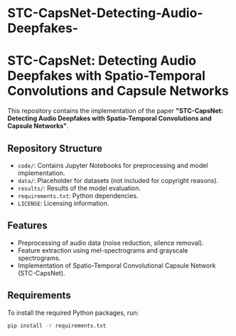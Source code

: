# STC-CapsNet-Detecting-Audio-Deepfakes-

# STC-CapsNet: Detecting Audio Deepfakes with Spatio-Temporal Convolutions and Capsule Networks

This repository contains the implementation of the paper **"STC-CapsNet: Detecting Audio Deepfakes with Spatio-Temporal Convolutions and Capsule Networks"**.

## Repository Structure
- `code/`: Contains Jupyter Notebooks for preprocessing and model implementation.
- `data/`: Placeholder for datasets (not included for copyright reasons).
- `results/`: Results of the model evaluation.
- `requirements.txt`: Python dependencies.
- `LICENSE`: Licensing information.

## Features
- Preprocessing of audio data (noise reduction, silence removal).
- Feature extraction using mel-spectrograms and grayscale spectrograms.
- Implementation of Spatio-Temporal Convolutional Capsule Network (STC-CapsNet).

## Requirements
To install the required Python packages, run:
```bash
pip install -r requirements.txt
